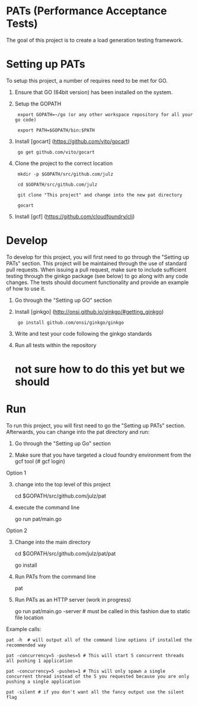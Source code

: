 PATs (Performance Acceptance Tests)
==================================
The goal of this project is to create a load generation testing framework.


Setting up PATs
==================================
To setup this project, a number of requires need to be met for GO.

1) Ensure that GO (64bit version) has been installed on the system.

2) Setup the GOPATH

        export GOPATH=~/go (or any other workspace repository for all your go code)

        export PATH=$GOPATH/bin:$PATH

3) Install [gocart] (https://github.com/vito/gocart)

        go get github.com/vito/gocart

4) Clone the project to the correct location

        mkdir -p $GOPATH/src/github.com/julz

        cd $GOPATH/src/github.com/julz

        git clone "This project" and change into the new pat directory

        gocart

5) Install [gcf] (https://github.com/cloudfoundry/cli)

Develop
===================================
To develop for this project, you will first need to go through the "Setting up PATs" section. This project will
be maintained through the use of standard pull requests. When issuing a pull request, make sure to include sufficient
testing through the ginkgo package (see below) to go along with any code changes. The tests should document 
functionality and provide an example of how to use it.  

1) Go through the "Setting up GO" section

2) Install [ginkgo] (http://onsi.github.io/ginkgo/#getting_ginkgo)

        go install github.com/onsi/ginkgo/ginkgo

3) Write and test your code following the ginkgo standards

4) Run all tests within the repository

	# not sure how to do this yet but we should

Run
==================================
To run this project, you will first need to go the "Setting up PATs" section. Afterwards, you can
change into the pat directory and run:

1) Go through the "Setting up Go" section

2) Make sure that you have targeted a cloud foundry environment from the gcf tool (# gcf login)

Option 1

3) change into the top level of this project

	cd $GOPATH/src/github.com/julz/pat

4) execute the command line

	go run pat/main.go

Option 2

3) Change into the main directory

	cd $GOPATH/src/github.com/julz/pat/pat

	go install

4) Run PATs from the command line

	pat

5) Run PATs as an HTTP server (work in progress)

	go run pat/main.go -server # must be called in this fashion due to static file location

Example calls:

	pat -h  # will output all of the command line options if installed the recommended way

	pat -concurrency=5 -pushes=5 # This will start 5 concurrent threads all pushing 1 application

	pat -concurrency=5 -pushes=1 # This will only spawn a single concurrent thread instead of the 5 you requested because you are only pushing a single application

	pat -silent # if you don't want all the fancy output use the silent flag
 

